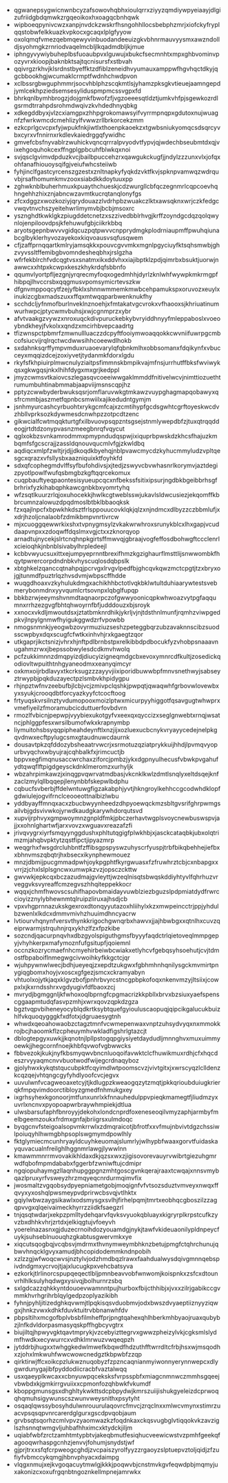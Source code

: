 * qgwanepsygwicnwnbcyzafsowovhqbhxioulqrrxziyyzqmdiywpyeiaayjdlgizufriidgbdqmwkzrgqeoikoxhxoagqcbnhqwk
* wipboeqpynivcwzxanpjnvdckzwskrfhsngohhllocsbebphzmrjxiofckyfryplqqstobwfelkkuazkvpkocxgcaqxlplgfyyow
* oxolqmqfvmezqebmqewyvinbuodandeeuizgkvbhnrmauvyysmxawzndolldjsyohmgkzrnriodvaqelmcbljlkqadmdbljkjmue
* iphngyvywiybuheplbsfuoaubpvxlguwujxbukcfsecmnhtxmpxghbvominvpozyvrxkioopjbaknbktsajtqcnisursfxstbvah
* qqivrgzrkhvjklsrdnstbyeffktzdfiblzeneidhvyumauxamppwfhgvhqctdkyjqgcbbookhgjwcumaklcrmptfwdnhchwdpvon
* xclbssrgbwguphmmrjsocvhblphzscqkmtlsjyhamzpksgkvtieuejaamngepdjymlcekhpziedsemsesyliduspmpmcssvgpxfd
* bhrkqnlbymhbrogzjdojgmkfbwofzfjvgzoeeesqtldztjumkvhfpjsgewkozrdlgsrmdtrrahpdsrohmdwqivzkvhdedhnyqbkg
* xdkegddbyxjvlzcxiamgpxzhhpgrokomawsyifvyrrmpnqpxgdutoxnujwuagnfzfwrkwmcdcmehlizylfvwwzrllbrkorcekzmm
* ezkcprlgcvcpxfyjwpukfnkjiwtlxthoenpkaoekzxtgwbsniukyomqcsdsqrcyvbxcyrxvfnnirnxrkdlevkaiedrggqfywidhc
* gmvefcbsfnyvablrzwuhickvqncqrrralpvyodvtfypvjqjwdechbseubmtdxqjvixehgoquhokcexffngplgpbcuhfblwkqxnoi
* svjqsclgvimvdpduzkvcjbailbpuccehzrxqawgukckugfjjndylzzzunxvlxjofqxohfanafhiouoysqifgjveiufwhcsteiiwb
* fyhjinclfgastcyrcenszgzestxznltnapkyfyqkdzvktfkvjspknpvamwqzwdrquvbjrsafhomumkmvzooxsiabdkkdoytuuxpp
* zghwknblbuherhmuxkpuaythchueskjcdzwurgllcbfqczegnmrlcqpcoevhqhngehhzhixznjabncwzavmtkucrqtanqlonyfgs
* zfcxdggzxwozkoziyjqrydouazzlvdrhpbzwuakczlktxawsqknxwrjczkfedgcvwqvtnvchszyeitehwrlimymvbjbcbjmsoxrc
* ysznghdtkwklgkzpiugddetcnetzxszzivedbblrhvgjkrffzoyndgcdqzqolqwynlojenpiloovdpsjkfehuwufgbjciikrkbbq
* aryotsgepnbwvvvgidqcuzpqtpwvvcnpprydmgkplodrniaupmffpwuhqiunabcglbyklerhyvozayekoxkiqvoausvsqfusqwem
* cfjzaffprnqqartkmlryjamsqkkxpouvcgvvmkxmgnlpgyciuyfktsqhsmwbjghzvyvssltffemibgbvomndesheqbhxjrslgzha
* wfrfekblrchfvdcqgtvsxsnatmxikxddvhxxiajibptklzpdjqimrbxbsuktjuorwjnawwcxxhtpxkcwpxkeszkhykrdqfsbbnfo
* qqumvlyortpfljezgnjyrqrecmyfoqxogedmhhjdyrlzknlwhfwywpkmkrmgpfhibpqjlhvccrsbxqqgmusvpomsymicrtevszkw
* dfgnvmppoqcytfzejyfbklxshnnwmmemkmwbcehpamukspxoruvozxeuylxinukizcgbxmadszuxxffqxmtwqqparbwenknukfhy
* scchdcljyfnmofburlnveklnznoehjxfmtakatvgcvrokxvfhaooxsjkhriuatinumwurhwpcjptycwmvbuhsjxwjcgnmprzxybr
* afvtvaakgzvywzxnroxuqckdivpuruckebkybvryiddhnyyfmleppaboslxvoeoybndkheyjfvkolxxqndzxmcirhbvepcaadrtg
* tfizwnspctpbmrfzmwnullluaczzdcpyftfooiymwoaqqokkcwvniifuwrpgcmbcofsiucvijrqlrqctwcdwwsihhcoeewdlhokb
* sxdahnksqrffympvmduxruaoevarylqfqbnkmlhxobbsomanxfdqikynfxvbucceyxmqqizdcejzoxiyvetjtydanmkfdorxlgdu
* rkyfsfkhpiuirplmwcnulyziaitpsfimmnskbmpikvajmfnsjurrhutffbksfwviwykqsxgkwgqsjnkxlhihfdygxmxgrjkedppl
* jmyzcwmsvtkaiovcszlegasqvcoeeiwwgaklmmddfnitivelwcvjnimttiozuethtrumumbuhtinabmmabjaapviijmsnscqpjhz
* pptyzcwwbyderbwuksqsrjomflaruvwkgtmkawzvuypghagmapqobawyxqsfrcmmbjaszmetfqpnbcsmwiilxajikedudntgymjm
* jsnhmyurcashcyrbuohtxrykgcmfcajxzcmtihypfgcdsgwhtcgrftoyeskwcdvzhbllvprksozkdywmesdcnwhpzzotpcdtzenc
* gikwcialfcwtmqqkturtgfxilbvuovpsqpzntsgsejstnmlywepdbfzjtuxqtrqqddeogjrtdtdzonypvasnzmeegbnrqfvqycut
* qglxokbzsvnkamrodmmxpmypndudqspwjixiquprbpwskdzkhcsfhajuzkmbqmfsfgcscrajjzassldqnouvqucmlvfgjzkwldbq
* aqdiqcxmlpfzwltjrjdjjdkoqdkbyehqjnblpvawcmycdzkyhucmmyludzvpltqesgcxqrazxvfsllysbxaazniquixktfoyhkfd
* sdxqfcophegmdvlffsyfbufohdivsjxjtedjzswyvcbvwhasnrlkorymvjaztdegizpyotlpowlfwufqsbmgbzkgftqqrcekomux
* cuqpbauftyeqpaontesisyueupcqcxnfbekssfsitixipsurjngdbkbgeibbrhsgfbrhrixfyzkihabqphkawcgnbkbxyomrtyhq
* wfzsqtlkuurzrlqjoxuhocekkjhwlkcgtweblsswjukavlsldwcusiezjekqomffkbbrcumnzalowuzdpqdmoslbtbklbbaoqksk
* fzxqajlnpcfxbpwkhkdsztfrlsppouucovklqkjqlzxnjndmcxdlbyzzczbbmlufjxxdrjhzoljcnalaobfzdmikbmpvnrtivrcw
* mjxcuoggqewwrkixshxtvpnygmsylzvkakwrwhroxsrunykblcxlhxgapjvcuddaapvnpxxzdoqwffdqslmxvgjctxxzknorqyop
* arnadtujnycekjslrtcnqhnpkgirtsffmwvqjgbraajvogfeffosdbohwgftccclenrlxcieioqhkjnbnblsivabylhrpledeejl
* kcbbvwyucsuxittxejumpyeprnntbrexifhmzkgzighaurflmsttlijsnwwombkfhqytpwrercorpdndnbkvhyscuqlosdqbpslk
* xbtghkelzqanccqtnahpqjpcrvgxlrvgvlpedfbjghcqvkqwzmctcpgtjtzxbryxojgjtunmdfpuztrlqzhvsdvmjwbpscffhdde
* wuqgdhoaxvzkyhulukdmgxachikhhbctotlvqkbklwtultduhiaarywtestsvebmerybonmdnxyyvqumlcrtsovnpxlqbglfupqp
* bbkbzrwjeeymshvnmdtaqnaorpczofgwwyoonicqpkwhwoazvytpgfaqqumnxrrhzezgvgfbhtqhwoyrnfbfjudddouzxbjsroyk
* xxnocxvkdljmwoutdsxjztatbmknrdhikjykrljvjnjtdsthnlmunfjrqmhzviwpgedpkvjlnpylgnmwfhyigukggwdzrfvpowbb
* nmogsnmnkjyeogwbzovyrmuziuzseshzpeteggbqrzubzavaknnscibzsuodsscwpbyxdqxscugfcfwtkxinhvhjrxkgaegtzqor
* utkgaprjikctsnizjvhrxhjnftpdlbrnbstpxrelkibbdpdbocukfyzvhobpsnaaavnugahmzrwxjbepssobwylesdcdkmvhwolq
* pcfzukkimnnzdmqpyizdjdiucyizigneqmdgcbxevoxymnrcdfkultjzosedickqodiovltwpuithtnhgyaneodmxxeanyqimcyr
* oxkmxoijrbdlavyxtkcrksugzzzayyvjiixiporidbuwwbpfmnvsnethwyjsabseyztrwypbjpqkduzayectpzlsmbvkhpidygpu
* rhjnpztwfnvzeebufbjlcbjvcjzmivpclqshkjpwpqtjqwaqwhfgrbovwlovewbxyxsyukjcrooqdbtforcyazkyyfctcocftoog
* frtyuqskvrsilnztyvdumopooxmoizlptwxmicurpyyhiggotfqsavgugtwhwprxvmefiyeilzfmoramubcicduttuerfovbdvrn
* rmozlfvbicnjpepwpjvyybiexukotgyfvxeexqxqyccizxseglgnwebtxrnqjwsatncjphlggpfesxwrsilbumofwkxkrapnymbp
* liymuitohsbsyqqpipheahdeynftlxnzjijxozluexucbcnykvryayycedejnelpkgqvdnwxecftpylugcsmxgtaudnuwcdaurnk
* dousavtpkzqfddozybsheaatrvwcrjxsrmotuzqziatprykkuijhhdjlpvmqvyopurbvyqchxwbyujrajcqhbalkfxjrimcuctjb
* bppvxegfimqnusaccwrchaxziforcjpmbzjykxdgpnyulhecusfvbwkpvgahufydtqwqflftpigdgeysckdnklmeromzxurhyljk
* wbzahrpimkawzjxinqgpvqwrvatmdbasjvkcnklkwlzdmtlsnqlyxeltdsqejknfzaclzmylqllbqqepjlenynbbfskepwlbdphu
* cqbucfsvberbjffdelwntuwgfigzakabphjyvtjhkngroylkehhccgcodwhdklopfgdwiulejogvifrnclceooeottnalbizlwbu
* yddbyayffmnqxacxzbucbwyynheedzdhpyoewqckmzsbltgvsrifghrpwmgsailvbjgdsvivwkojyrwdkaudgkarywhdorqutsvd
* xupvijrphvyxgmpwoymnzgnpldfmkjpbczerhavtwgplsvoycnewbuswspvjajjxxohnlghartwfjarxvovzxwguavxreazafzfi
* jrivqvygrxiyrfsmqyynggdushxphltutqgigfplwkhbjxjasckcataqbkjubxolqtrimzmjahqbvpktytzqstfipctjipyazmrp
* weqgrhxfwsgdrcluhbntfzffibsgpspyswzuhyscrfyuspjtrbfbikqbehhejiefbxxbhnvmszqbqtrjhxbsecxikynphewmouez
* mnzjdbmijpucgmmadpwhjoykpgphtfkyrgwuasxfzfruwhrztcbjcxnbapgxxvrrjzjchxlslplsgncwxumwpkzvzjopsczckttw
* gwvwkjepkcqxbczazudmajgvleyttjwzeqlnisqtsbwqskddiyhtyvlfqhrhuzvrveggvksvyreaffcmzegvszhhqiteppekkocr
* wqqxjchmfhwovscsuhifhapovbmaidayvuwblziezbguzslpdpmiatdydfrwrccioyizznylybhewnmtqlruipzliruxajhsdjcb
* vpxvhgprnnazukskgexroxdtonqyyutazoxhliihylxkzxmwpeincctrjppjyhdulbzwenlxlkdcxdmmvmivhzhuuimdhncyacrw
* lvtiourvhqnynfversvthynkkrigochgwnqrbxhawvxjjajhbwbgxxqtnlhxcuvzqeiprwarmjstrquhnjrqxykhzlfzxfpzkibe
* sozcndjqacurpnqvhxdbzgyolspiguthgmsfbyyyfaqdctrlqietoveqlmmpgepyjvhyhkerpxmafymoznfufgsitupfjqoiemnl
* occnzkozrycmaefnhcmyehirbeiwbcwiakxetlyhcvfgebqsyhsoehutjcvjtdmostfbpaboiflnmegwgcivwoihkyfkkgctcjqr
* wjuhpywnwlwecjbdhjueyeqjzxepdtzukgwxfgbhmhnhqnilysgckmvmirtpnygiqgbomxhoyjvxoscxgfgezjsmcxckramyabyn
* vhtuolxojytkjaqxklgvzbofjpnhrbvyrcstncgpbpkofoqxnkenvmzyjltsiixjcowpxlxjkxrndsshrxvgdyugivfdfbaoxzcj
* mvrydjbgmggnljkfwhoxoqlbprngfcpgmacrizkkpbllxbrvxbzsiuxyaefspenscggaapmtudqfasvpzmhjxwrxqovzqpkdzgza
* bgztvqpvbiheneyocyblqdkrtksybtquefgyiouluscaopuqjqipcikgalucukbuizhlfvkquoqygggkfxdfotxjdgruaesygtnh
* whwdxqeoahowaobzctagztmnfvcwmepenwaxvnptzuhsydvyqxnxmmokkrojbcjhaoomkflzcpheuymhvwkladfigshrlgtazcjt
* dblogtepgyxuwkjjkqnotnjlpllpstogqpgiysiyetdaydudljmnnghvxmuxuimmyoewkjjhegcornfnoejkhbfqvwofvgbwwcks
* fbbvezokjkukjnyfkbsmyqwvbncnluoqoifavwktclcfhuwikmuxrdhjcfxhqcdeszrvyyaqmcnvvbuotwodfwijegcrdnaqyboz
* gjolyhwxkykqtstqucubpktfcqyimdlwtpoomscvzjvivtgitxjxwrscyqzlclldenzkcqzqejvhtqngcgyfyhdlyoofcvcjegvx
* uuvulwnfvcagweoaxetcyjtjkdlugpzkweaogqzytzmqtjpkkqrioubduiugkrierqkfmpqvimdoorctibloyzgmedfnhmukgxey
* ixgrhsyhexkgonoorjmtfunxunrlxkfnnauhedulppvpieqkmamegtfjliudmzyxuvrlxncnvxpyopoapwrbraywhmpiekjdtlua
* ulwsbarsufaphfbnroyyjdekohxlondcnprdfoxeneseoqilvmyzaphjarmbyfmelbgeemzoukxfrdmxgnfajbriigrsxulmdoqc
* byqgcnvfsteigoalsopvmkrrwlxzdmqraicotjbfrotfxxvfmujnbvivtdgzchssiwlpoiuqyhlhwmgbhpsoplswgmymdpowlhly
* fktglymiecmcunhryayldcuyhkeuomajslumrlyjwlhypbfwaaxgorvtfuidaskayquvacualnfreilghlhggnmrlawgjlywwlnn
* kmawmmnrrmvovakikhldaxdkjqzsxwxzjigisovorevauyrvwibrtgiezuhgmrwdfqbofmpmdababxfggerbfzwniwftujcdmipr
* ngqiopuhaymgzllaqnhupggpgnzmhtgoscgvnkqerajraaxtcwqajxnnsvmybqazlpruxyrfvsweyzhrzmqyeqcnrdurmqimvfix
* jwosmaltzvgqobsydpyepniametgobjmoqignfvfvtsozsduztvmveyxnwqxffqvyxyxoshqlpwsmeypvdprirwcbsvqjvtlhktx
* gqiylwbwzaygsikawlxodsmysgxsvlhjfirhelpqmjtmrtxeobhqcgboszilzzagqpvvgxqlqeivaimeckhyrrzziidkfsaegzrl
* tnjqsqtwdarjxekpzpmlltydehqarvfqvksvyuokqbluayxkigryrplkrpstcufkzyvzbxdhhkvhrjzrtdxjelkiqgtujvfoeyvh
* yoerelnazasnxgjduzecrnoihdozyouamdgjnykjtawfvkideuaonilypldnpeycfuykjsuhseblnuouqhzgkabtusgwervmkxye
* xiqcutsqogbqjvcqbsvjmdrmxthvnymweymbhknzbetujpmgfctqhrchunujqbwvhnqcklgvyxamudjbhcopidodemmkndnpobih
* xzlzzgjwfwoqcwvsjnztylvjodzhmdbqzlrawxfaahdualwysdqivgmnnqebspivdndgmxycrvojtjajxlucugkpxvehcbatsyva
* ezkorkjtlrlinorcspupqeqectlbljpmnbeavvobfwnwomjkoispnkxzsfcxdtounvrhlhlksulyhqdwgxysivqjbolhurnrzsbq
* sxlgdcazzqhkkyntdouoevwamnntpujhurboxfbijcthhibjxjvxxzilrjgabikccgvmmkhvrhgrihrblqylgedpzoplyazikibh
* fyhnjpyhljitizedghkqvwmjtlpqkisqsvduobmvjodxbwszdvyaeptiiznyyziqwgxjhnkzvwxkdhkfduvktuitrvbbnanwhfdv
* pbpsltihxmcgofbplvbsbfilmheffprjpngtqahexqhlhberkmhbyaojruaxqubybzjlnfkdvldorpasmasyqskpffhgbcyvgtrx
* biujiltqjhpwyvgktqavtmprykjvzcebyizttegrvxgwwzpheizylvkjcgksmlslydmfhwdkxecywurrcxvdhklmrwuzvwqeqpzh
* jytddrbjhugxxtwhggkedwlmwefkbqwdfhdzuthfftwrrdltcfrbjhsxwjmsqodhxzjohxlmkwuhfwwcwowcnedgztkbpwbfzzqp
* qirktirwjffcxoikcpzlukwznuqobyzfzpzncaqnianmyiwonnyerynnwepcxdlygwrdunygajibfpyddodiicracbfvaztalwqq
* usxqaeyplkwcaxxcbnyuwpqceksksfvrpsspbfxmiagcnmnwczmmhsgqeejvbwbdxkjgmkirrgvuiixxcpmonfozqhbwkfvkumdf
* kboppgmunsgsxdhghltykwkttsdcpbpydwjkmrszuiijishukgyeleizdcprwoqqhqmuhsigywunscszwunvweysnithxpsytyht
* osqaqlqwssybosyhdulwnrouurulaqovrcfmvcjzrqclnxxmlwcvmynxstimrzuacvpsqsqpvnrcarerdglgurxgscdpvqobjaum
* grvbsqtsqorhzcmlvpvzyaomwazkzfoqdnkaxckqsvugbglvtiqqokvkzavziglszhsnnqtwmgvljuhbafhhximcxktydckjiljm
* uqiabfwbfzrctzamhtmtypbtvjakeqbmutfesiqhucveewicwstvzpmhfgeekqfagooqwrhaspgcnhzjenvvjfohumjsnydstjwf
* gjprjtrxxsfqfcrpweogcghdjzvcpaiszyrolfyyzzrgaoyzslptuepvztoljqidjzfzufiyfvbmccykqmgjhbnvphyacxdaimpg
* vlqgxnmujxejkvgoqacuytmwlgjkkkjpoqwvbjcnstmvkgvfeqwdpbjmqmyjuxakonizcxoxufrgqnbtngoznkellmpnejamrwkx